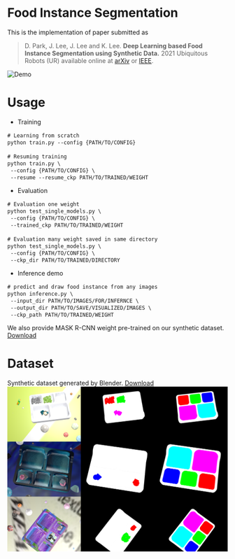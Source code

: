 # Food Instance Segmentation

This is the implementation of paper submitted as 

> D. Park, J. Lee, J. Lee and K. Lee. **Deep Learning based Food Instance Segmentation using Synthetic Data.** 2021 Ubiquitous Robots (UR) available online at
[arXiv](https://arxiv.org/abs/2107.07191) or [IEEE](https://ieeexplore.ieee.org/stamp/stamp.jsp?arnumber=9494704).

![Demo](./resources/demo_unseen_food_segmentation.gif)


# Usage
- Training
```Shell
# Learning from scratch
python train.py --config {PATH/TO/CONFIG}

# Resuming training
python train.py \
 --config {PATH/TO/CONFIG} \
 --resume --resume_ckp PATH/TO/TRAINED/WEIGHT
```

- Evaluation
```Shell
# Evaluation one weight
python test_single_models.py \
 --config {PATH/TO/CONFIG} \
 --trained_ckp PATH/TO/TRAINED/WEIGHT

# Evaluation many weight saved in same directory
python test_single_models.py \
 --config {PATH/TO/CONFIG} \
 --ckp_dir PATH/TO/TRAINED/DIRECTORY
```

- Inference demo
```Shell
# predict and draw food instance from any images
python inference.py \
 --input_dir PATH/TO/IMAGES/FOR/INFERNCE \
 --output_dir PATH/TO/SAVE/VISUALIZED/IMAGES \
 --ckp_path PATH/TO/TRAINED/WEIGHT
```
We also provide MASK R-CNN weight pre-trained on our synthetic dataset. [Download](https://drive.google.com/file/d/1JaZKzYiOZ29HZhV6wcbzHCWcJbZK_r35/view?usp=sharing)

# Dataset
Synthetic dataset generated by Blender. [Download](https://drive.google.com/file/d/1YKHi8RhjgH-LcoVjI5yIwkbfRNtgSVdE/view?usp=sharing)
![Data](./resources/example.png)
